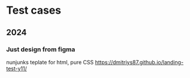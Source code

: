 # Test cases

## 2024

### Just design from figma 
nunjunks teplate for html, pure CSS
https://dmitriys87.github.io/landing-test-y11/
